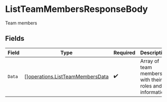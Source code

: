 # ListTeamMembersResponseBody

Team members


## Fields

| Field                                                                              | Type                                                                               | Required                                                                           | Description                                                                        |
| ---------------------------------------------------------------------------------- | ---------------------------------------------------------------------------------- | ---------------------------------------------------------------------------------- | ---------------------------------------------------------------------------------- |
| `Data`                                                                             | [][operations.ListTeamMembersData](../../models/operations/listteammembersdata.md) | :heavy_check_mark:                                                                 | Array of team members with their roles and information                             |